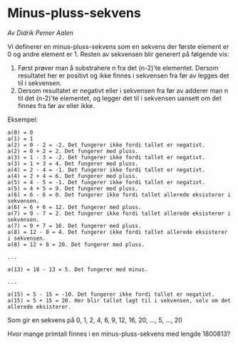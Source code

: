 ﻿# Minus-pluss-sekvens

_Av Didrik Pemer Aalen_

Vi definerer en minus-pluss-sekvens som en sekvens der første element er 0 og andre element er 1\. Resten av sekvensen blir generert på følgende vis:

1.  Først prøver man å substrahere n fra det (n-2)'te elementet. Dersom resultatet her er positivt og ikke finnes i sekvensen fra før av legges det til i sekvensen.
2.  Dersom resultatet er negativt eller i sekvensen fra før av adderer man n til det (n-2)'te elementet, og legger det til i sekvensen uansett om det finnes fra før av eller ikke.

Eksempel:

    a(0) = 0
    a(1) = 1
    a(2) = 0 - 2 = -2. Det fungerer ikke fordi tallet er negativt.
    a(2) = 0 + 2 = 2. Det fungerer med pluss.
    a(3) = 1 - 3 = -2. Det fungerer ikke fordi tallet er negativt.
    a(3) = 1 + 3 = 4. Det fungerer med pluss.
    a(4) = 2 - 4 = -1. Det fungerer ikke fordi tallet er negativt.
    a(4) = 2 + 4 = 6. Det fungerer med pluss.
    a(5) = 4 - 5 = -1. Det fungerer ikke fordi tallet er negativt.
    a(5) = 4 + 5 = 9. Det fungerer med pluss.
    a(6) = 6 - 6 = 0. Det fungerer ikke fordi tallet allerede eksisterer i sekvensen.
    a(6) = 6 + 6 = 12. Det fungerer med pluss.
    a(7) = 9 - 7 = 2. Det fungerer ikke fordi tallet allerede eksisterer i sekvensen.
    a(7) = 9 + 7 = 16. Det fungerer med pluss.
    a(8) = 12 - 8 = 4. Det fungerer ikke fordi tallet allerede eksisterer i sekvensen.
    a(8) = 12 + 8 = 20. Det fungerer med pluss.

    ...

    a(13) = 18 - 13 = 5. Det fungerer med minus.

    ...

    a(15) = 5 - 15 = -10. Det fungerer ikke fordi tallet er negativt.
    a(15) = 5 + 15 = 20. Her blir tallet lagt til i sekvensen, selv om det allerede eksisterer.

Som gir en sekvens på 0, 1, 2, 4, 6, 9, 12, 16, 20, ..., 5, ..., 20

Hvor mange primtall finnes i en minus-pluss-sekvens med lengde 1800813?
